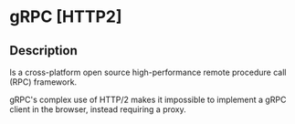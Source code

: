 # gRPC [HTTP2]

## Description

Is a cross-platform open source high-performance remote procedure call (RPC) framework.

gRPC's complex use of HTTP/2 makes it impossible to implement a gRPC client in the browser, instead requiring a proxy.
